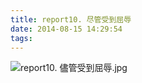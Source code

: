 ```yaml
---
title: report10. 尽管受到屈辱
date: 2014-08-15 14:29:54
tags:
---
```

![report10. 儘管受到屈辱.jpg](https://i.loli.net/2018/03/23/5ab500866fe86.jpg)
